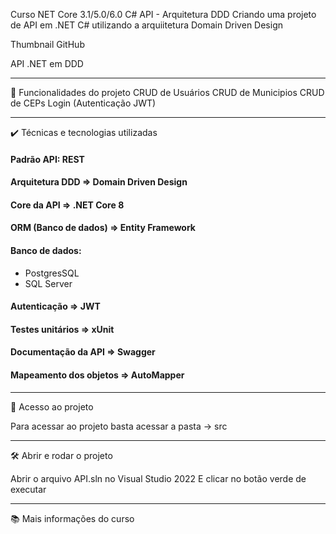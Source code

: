 Curso NET Core 3.1/5.0/6.0 C# API - Arquitetura DDD
Criando uma projeto de API em .NET C# utilizando a arquiitetura Domain Driven Design

Thumbnail GitHub

API .NET em DDD
***

🔨 Funcionalidades do projeto
CRUD de Usuários
CRUD de Municipios
CRUD de CEPs
Login (Autenticação JWT)
***

✔️ Técnicas e tecnologias utilizadas

#### Padrão API: REST
#### Arquitetura DDD => Domain Driven Design
#### Core da API => .NET Core 8
#### ORM (Banco de dados) => Entity Framework
#### Banco de dados: 
 * PostgresSQL
 * SQL Server
#### Autenticação => JWT
#### Testes unitários => xUnit
#### Documentação da API => Swagger
#### Mapeamento dos objetos => AutoMapper

***
📁 Acesso ao projeto

Para acessar ao projeto basta acessar a pasta -> src

***
🛠️ Abrir e rodar o projeto

Abrir o arquivo API.sln no Visual Studio 2022
E clicar no botão verde de executar

***
📚 Mais informações do curso
